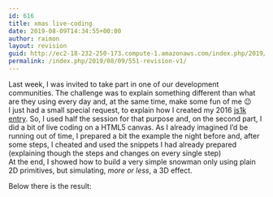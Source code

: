 ```yaml
---
id: 616
title: xmas live-coding
date: 2019-08-09T14:34:55+00:00
author: raimon
layout: revision
guid: http://ec2-18-232-250-173.compute-1.amazonaws.com/index.php/2019/08/09/551-revision-v1/
permalink: /index.php/2019/08/09/551-revision-v1/
---
```

Last week, I was invited to take part in one of our development communities. The challenge was to explain something different than what are they using every day and, at the same time, make some fun of me 😉  
I just had a small special request, to explain how I created my 2016 [js1k entry](http://blog.rafols.org/2016/04/01/js1k-2016/). So, I used half the session for that purpose and, on the second part, I did a bit of live coding on a HTML5 canvas. As I already imagined I&#8217;d be running out of time, I prepared a bit the example the night before and, after some steps, I cheated and used the snippets I had already prepared (explaining though the steps and changes on every single step)  
At the end, I showed how to build a very simple snowman only using plain 2D primitives, but simulating, _more or less_, a 3D effect.

Below there is the result:
